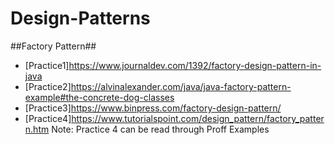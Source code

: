 # Design-Patterns

##Factory Pattern##

* [Practice1]https://www.journaldev.com/1392/factory-design-pattern-in-java
* [Practice2]https://alvinalexander.com/java/java-factory-pattern-example#the-concrete-dog-classes
* [Practice3]https://www.binpress.com/factory-design-pattern/
* [Practice4]https://www.tutorialspoint.com/design_pattern/factory_pattern.htm
Note: Practice 4 can be read through Proff Examples
